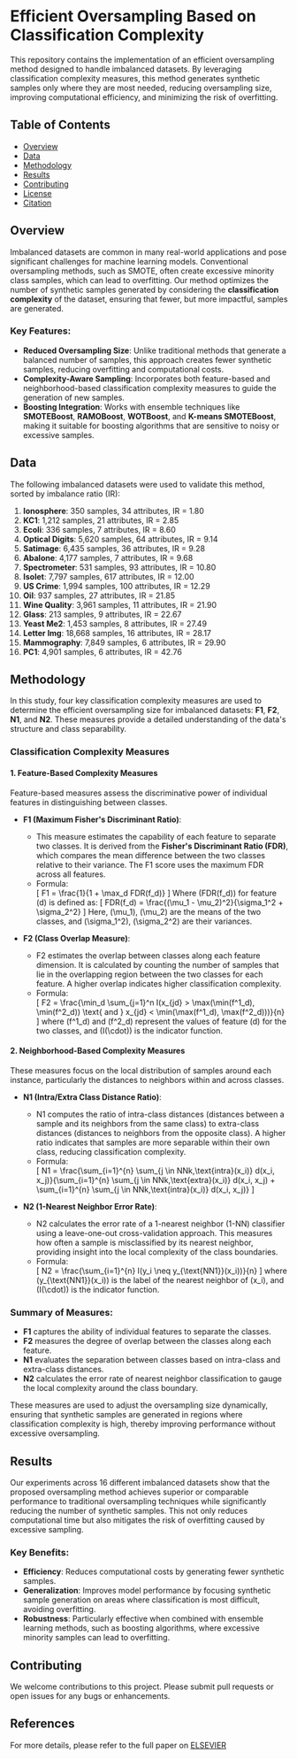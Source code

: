 # Efficient Oversampling Based on Classification Complexity

This repository contains the implementation of an efficient oversampling method designed to handle imbalanced datasets. By leveraging classification complexity measures, this method generates synthetic samples only where they are most needed, reducing oversampling size, improving computational efficiency, and minimizing the risk of overfitting.

## Table of Contents
- [Overview](#overview)
- [Data](#data)
- [Methodology](#methodology)
- [Results](#results)
- [Contributing](#contributing)
- [License](#license)
- [Citation](#citation)

## Overview
Imbalanced datasets are common in many real-world applications and pose significant challenges for machine learning models. Conventional oversampling methods, such as SMOTE, often create excessive minority class samples, which can lead to overfitting. Our method optimizes the number of synthetic samples generated by considering the **classification complexity** of the dataset, ensuring that fewer, but more impactful, samples are generated.

### Key Features:
- **Reduced Oversampling Size**: Unlike traditional methods that generate a balanced number of samples, this approach creates fewer synthetic samples, reducing overfitting and computational costs.
- **Complexity-Aware Sampling**: Incorporates both feature-based and neighborhood-based classification complexity measures to guide the generation of new samples.
- **Boosting Integration**: Works with ensemble techniques like **SMOTEBoost**, **RAMOBoost**, **WOTBoost**, and **K-means SMOTEBoost**, making it suitable for boosting algorithms that are sensitive to noisy or excessive samples.

## Data
The following imbalanced datasets were used to validate this method, sorted by imbalance ratio (IR):

1. **Ionosphere**: 350 samples, 34 attributes, IR = 1.80
2. **KC1**: 1,212 samples, 21 attributes, IR = 2.85
3. **Ecoli**: 336 samples, 7 attributes, IR = 8.60
4. **Optical Digits**: 5,620 samples, 64 attributes, IR = 9.14
5. **Satimage**: 6,435 samples, 36 attributes, IR = 9.28
6. **Abalone**: 4,177 samples, 7 attributes, IR = 9.68
7. **Spectrometer**: 531 samples, 93 attributes, IR = 10.80
8. **Isolet**: 7,797 samples, 617 attributes, IR = 12.00
9. **US Crime**: 1,994 samples, 100 attributes, IR = 12.29
10. **Oil**: 937 samples, 27 attributes, IR = 21.85
11. **Wine Quality**: 3,961 samples, 11 attributes, IR = 21.90
12. **Glass**: 213 samples, 9 attributes, IR = 22.67
13. **Yeast Me2**: 1,453 samples, 8 attributes, IR = 27.49
14. **Letter Img**: 18,668 samples, 16 attributes, IR = 28.17
15. **Mammography**: 7,849 samples, 6 attributes, IR = 29.90
16. **PC1**: 4,901 samples, 6 attributes, IR = 42.76

## Methodology

In this study, four key classification complexity measures are used to determine the efficient oversampling size for imbalanced datasets: **F1**, **F2**, **N1**, and **N2**. These measures provide a detailed understanding of the data's structure and class separability.

### Classification Complexity Measures

#### 1. Feature-Based Complexity Measures
Feature-based measures assess the discriminative power of individual features in distinguishing between classes.

- **F1 (Maximum Fisher's Discriminant Ratio)**:
  - This measure estimates the capability of each feature to separate two classes. It is derived from the **Fisher's Discriminant Ratio (FDR)**, which compares the mean difference between the two classes relative to their variance. The F1 score uses the maximum FDR across all features.
  - Formula:  
    \[
    F1 = \frac{1}{1 + \max_d FDR(f_d)}
    \]
    Where \(FDR(f_d)\) for feature \(d\) is defined as:
    \[
    FDR(f_d) = \frac{(\mu_1 - \mu_2)^2}{\sigma_1^2 + \sigma_2^2}
    \]
    Here, \(\mu_1\), \(\mu_2\) are the means of the two classes, and \(\sigma_1^2\), \(\sigma_2^2\) are their variances.

- **F2 (Class Overlap Measure)**:
  - F2 estimates the overlap between classes along each feature dimension. It is calculated by counting the number of samples that lie in the overlapping region between the two classes for each feature. A higher overlap indicates higher classification complexity.
  - Formula:  
    \[
    F2 = \frac{\min_d \sum_{j=1}^n I(x_{jd} > \max(\min(f^1_d), \min(f^2_d)) \text{ and } x_{jd} < \min(\max(f^1_d), \max(f^2_d)))}{n}
    \]
    where \(f^1_d\) and \(f^2_d\) represent the values of feature \(d\) for the two classes, and \(I(\cdot)\) is the indicator function.

#### 2. Neighborhood-Based Complexity Measures
These measures focus on the local distribution of samples around each instance, particularly the distances to neighbors within and across classes.

- **N1 (Intra/Extra Class Distance Ratio)**:
  - N1 computes the ratio of intra-class distances (distances between a sample and its neighbors from the same class) to extra-class distances (distances to neighbors from the opposite class). A higher ratio indicates that samples are more separable within their own class, reducing classification complexity.
  - Formula:  
    \[
    N1 = \frac{\sum_{i=1}^{n} \sum_{j \in NNk,\text{intra}(x_i)} d(x_i, x_j)}{\sum_{i=1}^{n} \sum_{j \in NNk,\text{extra}(x_i)} d(x_i, x_j) + \sum_{i=1}^{n} \sum_{j \in NNk,\text{intra}(x_i)} d(x_i, x_j)}
    \]

- **N2 (1-Nearest Neighbor Error Rate)**:
  - N2 calculates the error rate of a 1-nearest neighbor (1-NN) classifier using a leave-one-out cross-validation approach. This measures how often a sample is misclassified by its nearest neighbor, providing insight into the local complexity of the class boundaries.
  - Formula:  
    \[
    N2 = \frac{\sum_{i=1}^{n} I(y_i \neq y_{\text{NN1}}(x_i))}{n}
    \]
    where \(y_{\text{NN1}}(x_i)\) is the label of the nearest neighbor of \(x_i\), and \(I(\cdot)\) is the indicator function.

### Summary of Measures:
- **F1** captures the ability of individual features to separate the classes.
- **F2** measures the degree of overlap between the classes along each feature.
- **N1** evaluates the separation between classes based on intra-class and extra-class distances.
- **N2** calculates the error rate of nearest neighbor classification to gauge the local complexity around the class boundary.

These measures are used to adjust the oversampling size dynamically, ensuring that synthetic samples are generated in regions where classification complexity is high, thereby improving performance without excessive oversampling.


## Results
Our experiments across 16 different imbalanced datasets show that the proposed oversampling method achieves superior or comparable performance to traditional oversampling techniques while significantly reducing the number of synthetic samples. This not only reduces computational time but also mitigates the risk of overfitting caused by excessive sampling.

### Key Benefits:
- **Efficiency**: Reduces computational costs by generating fewer synthetic samples.
- **Generalization**: Improves model performance by focusing synthetic sample generation on areas where classification is most difficult, avoiding overfitting.
- **Robustness**: Particularly effective when combined with ensemble learning methods, such as boosting algorithms, where excessive minority samples can lead to overfitting.

## Contributing

We welcome contributions to this project. Please submit pull requests or open issues for any bugs or enhancements.

## References
For more details, please refer to the full paper on [ELSEVIER](https://doi.org/10.1016/j.eswa.2021.115442)
